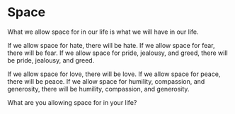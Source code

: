 # Space

What we allow space for in our life is what we will have in our life.

If we allow space for hate, there will be hate. If we allow space for fear, there will be fear. If we allow space for pride, jealousy, and greed, there will be pride, jealousy, and greed.

If we allow space for love, there will be love. If we allow space for peace, there will be peace. If we allow space for humility, compassion, and generosity, there will be humility, compassion, and generosity.

What are you allowing space for in your life?
